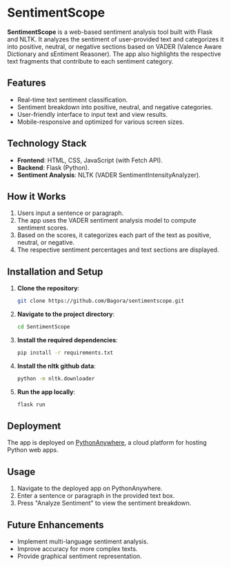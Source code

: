 # SentimentScope

**SentimentScope** is a web-based sentiment analysis tool built with Flask and NLTK. It analyzes the sentiment of user-provided text and categorizes it into positive, neutral, or negative sections based on VADER (Valence Aware Dictionary and sEntiment Reasoner). The app also highlights the respective text fragments that contribute to each sentiment category.

## Features
- Real-time text sentiment classification.
- Sentiment breakdown into positive, neutral, and negative categories.
- User-friendly interface to input text and view results.
- Mobile-responsive and optimized for various screen sizes.

## Technology Stack
- **Frontend**: HTML, CSS, JavaScript (with Fetch API).
- **Backend**: Flask (Python).
- **Sentiment Analysis**: NLTK (VADER SentimentIntensityAnalyzer).

## How it Works
1. Users input a sentence or paragraph.
2. The app uses the VADER sentiment analysis model to compute sentiment scores.
3. Based on the scores, it categorizes each part of the text as positive, neutral, or negative.
4. The respective sentiment percentages and text sections are displayed.

## Installation and Setup

1. **Clone the repository**:
    ```bash
    git clone https://github.com/Bagora/sentimentscope.git
    ```

2. **Navigate to the project directory**:
    ```bash
    cd SentimentScope
    ```

3. **Install the required dependencies**:
    ```bash
    pip install -r requirements.txt

4. **Install the nltk github data**:
    ```bash
    python -m nltk.downloader
    ```

5. **Run the app locally**:
    ```bash
    flask run
    ```

## Deployment
The app is deployed on [PythonAnywhere](https://www.pythonanywhere.com), a cloud platform for hosting Python web apps.

## Usage
1. Navigate to the deployed app on PythonAnywhere.
2. Enter a sentence or paragraph in the provided text box.
3. Press "Analyze Sentiment" to view the sentiment breakdown.

## Future Enhancements
- Implement multi-language sentiment analysis.
- Improve accuracy for more complex texts.
- Provide graphical sentiment representation.
